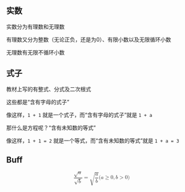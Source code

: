 ## 实数

实数分为有理数和无理数

有理数又分为整数（无论正负，还是为0）、有限小数以及无限循环小数

无理数有无限不循环小数

## 式子

教材上写的有整式、分式及二次根式

这些都是“含有字母的式子”

像这样，`1 + 1` 就是一个式子，而“含有字母的式子”就是 `1 + a`

那什么是方程呢？“含有未知数的等式”

像这样，`1 + 1 = 2` 就是一个等式，而“含有未知数的等式”就是 `1 + a = 3`

## Buff

<math xmlns="http://www.w3.org/1998/Math/MathML" display="block"><mfrac><msqrt><mi>a</mi></msqrt><msqrt><mi>b</mi></msqrt></mfrac><mo>=</mo><msqrt><mfrac><mi>a</mi><mi>b</mi></mfrac></msqrt><mo stretchy="false">(</mo><mi>a</mi><mo>≥</mo><mn>0</mn><mo>,</mo><mi>b</mi><mo>&gt;</mo><mn>0</mn><mo stretchy="false">)</mo></math>
